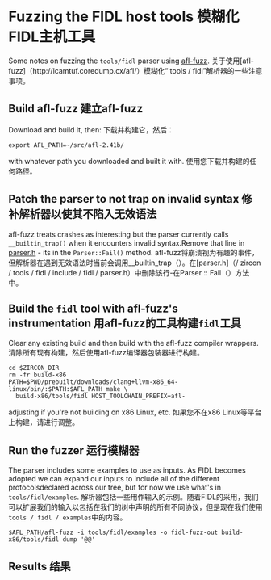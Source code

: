 
# Fuzzing the FIDL host tools  模糊化FIDL主机工具 

Some notes on fuzzing the `tools/fidl` parser using [afl-fuzz](http://lcamtuf.coredump.cx/afl/). 关于使用[afl-fuzz]（http://lcamt​​uf.coredump.cx/afl/）模糊化“ tools / fidl”解析器的一些注意事项。

 
## Build afl-fuzz  建立afl-fuzz 

Download and build it, then:  下载并构建它，然后：

```
export AFL_PATH=~/src/afl-2.41b/
```
 

with whatever path you downloaded and built it with.  使用您下载并构建的任何路径。

 
## Patch the parser to not trap on invalid syntax  修补解析器以使其不陷入无效语法 

afl-fuzz treats crashes as interesting but the parser currently calls `__builtin_trap()` when it encounters invalid syntax.Remove that line in [parser.h](/zircon/tools/fidl/include/fidl/parser.h) - its in the `Parser::Fail()` method. afl-fuzz将崩溃视为有趣的事件，但解析器在遇到无效语法时当前会调用__builtin_trap（）。在[parser.h]（/ zircon / tools / fidl / include / fidl / parser.h）中删除该行-在Parser :: Fail（）方法中。

 
## Build the `fidl` tool with afl-fuzz's instrumentation  用afl-fuzz的工具构建`fidl`工具 

Clear any existing build and then build with the afl-fuzz compiler wrappers.  清除所有现有构建，然后使用afl-fuzz编译器包装器进行构建。

```
cd $ZIRCON_DIR
rm -fr build-x86
PATH=$PWD/prebuilt/downloads/clang+llvm-x86_64-linux/bin/:$PATH:$AFL_PATH make \
  build-x86/tools/fidl HOST_TOOLCHAIN_PREFIX=afl-
```
 

adjusting if you're not building on x86 Linux, etc.  如果您不在x86 Linux等平台上构建，请进行调整。

 
## Run the fuzzer  运行模糊器 

The parser includes some examples to use as inputs. As FIDL becomes adopted we can expand our inputs to include all of the different protocolsdeclared across our tree, but for now we use what's in `tools/fidl/examples`. 解析器包括一些用作输入的示例。随着FIDL的采用，我们可以扩展我们的输入以包括在我们的树中声明的所有不同协议，但是现在我们使用`tools / fidl / examples`中的内容。

```
$AFL_PATH/afl-fuzz -i tools/fidl/examples -o fidl-fuzz-out build-x86/tools/fidl dump '@@'
```
 

 
## Results  结果 

